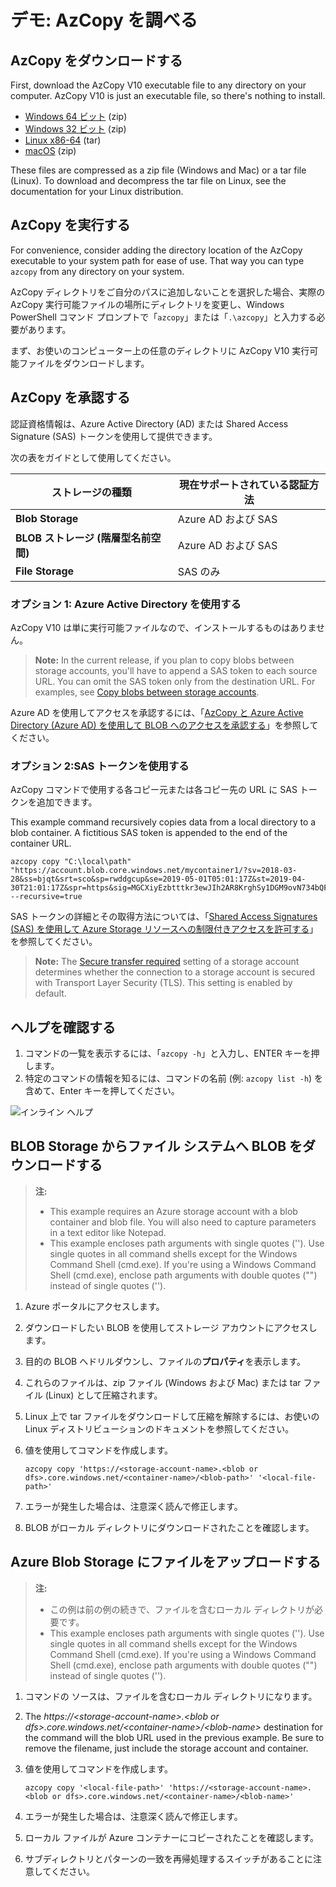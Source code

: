 # <a name="demonstration-explore-azcopy"></a>デモ: AzCopy を調べる

## <a name="download-azcopy"></a>AzCopy をダウンロードする

First, download the AzCopy V10 executable file to any directory on your computer. AzCopy V10 is just an executable file, so there's nothing to install.

- [Windows 64 ビット](https://aka.ms/downloadazcopy-v10-windows) (zip)
- [Windows 32 ビット](https://aka.ms/downloadazcopy-v10-windows-32bit) (zip)
- [Linux x86-64](https://aka.ms/downloadazcopy-v10-linux) (tar)
- [macOS](https://aka.ms/downloadazcopy-v10-mac) (zip)

These files are compressed as a zip file (Windows and Mac) or a tar file (Linux). To download and decompress the tar file on Linux, see the documentation for your Linux distribution.

## <a name="run-azcopy"></a>AzCopy を実行する

For convenience, consider adding the directory location of the AzCopy executable to your system path for ease of use. That way you can type <ph id="ph1">`azcopy`</ph> from any directory on your system.

AzCopy ディレクトリをご自分のパスに追加しないことを選択した場合、実際の AzCopy 実行可能ファイルの場所にディレクトリを変更し、Windows PowerShell コマンド プロンプトで「`azcopy`」または「`.\azcopy`」と入力する必要があります。

まず、お使いのコンピューター上の任意のディレクトリに AzCopy V10 実行可能ファイルをダウンロードします。 

## <a name="authorize-azcopy"></a>AzCopy を承認する

認証資格情報は、Azure Active Directory (AD) または Shared Access Signature (SAS) トークンを使用して提供できます。

次の表をガイドとして使用してください。

| ストレージの種類 | 現在サポートされている認証方法 |
|--|--|
|**Blob Storage** | Azure AD および SAS |
|**BLOB ストレージ (階層型名前空間)** | Azure AD および SAS |
|**File Storage** | SAS のみ |

### <a name="option-1-use-azure-active-directory"></a>オプション 1: Azure Active Directory を使用する

AzCopy V10 は単に実行可能ファイルなので、インストールするものはありません。  

> <bpt id="p1">**</bpt>Note:<ept id="p1">**</ept> In the current release, if you plan to copy blobs between storage accounts, you'll have to append a SAS token to each source URL. You can omit the SAS token only from the destination URL. For examples, see <bpt id="p1">[</bpt>Copy blobs between storage accounts<ept id="p1">](https://docs.microsoft.com/azure/storage/common/storage-use-azcopy-v10#transfer-data)</ept>.

Azure AD を使用してアクセスを承認するには、「[AzCopy と Azure Active Directory (Azure AD) を使用して BLOB へのアクセスを承認する](https://docs.microsoft.com/azure/storage/common/storage-use-azcopy-authorize-azure-active-directory)」を参照してください。

### <a name="option-2-use-a-sas-token"></a>オプション 2:SAS トークンを使用する

AzCopy コマンドで使用する各コピー元または各コピー先の URL に SAS トークンを追加できます。

This example command recursively copies data from a local directory to a blob container. A fictitious SAS token is appended to the end of the container URL.

```azcopy
azcopy copy "C:\local\path" "https://account.blob.core.windows.net/mycontainer1/?sv=2018-03-28&ss=bjqt&srt=sco&sp=rwddgcup&se=2019-05-01T05:01:17Z&st=2019-04-30T21:01:17Z&spr=https&sig=MGCXiyEzbtttkr3ewJIh2AR8KrghSy1DGM9ovN734bQF4%3D" --recursive=true
```

SAS トークンの詳細とその取得方法については、「[Shared Access Signatures (SAS) を使用して Azure Storage リソースへの制限付きアクセスを許可する](https://docs.microsoft.com/azure/storage/common/storage-sas-overview)」を参照してください。

> <bpt id="p1">**</bpt>Note:<ept id="p1">**</ept> The <bpt id="p2">[</bpt>Secure transfer required<ept id="p2">](storage-require-secure-transfer.md)</ept> setting of a storage account determines whether the connection to a storage account is secured with Transport Layer Security (TLS). This setting is enabled by default.   

## <a name="explore-the-help"></a>ヘルプを確認する

1. コマンドの一覧を表示するには、「`azcopy -h`」と入力し、ENTER キーを押します。
2. 特定のコマンドの情報を知るには、コマンドの名前 (例: `azcopy list -h`) を含めて、Enter キーを押してください。

![インライン ヘルプ](Images/azcopy-inline-help.png)

## <a name="download-a-blob-from-blob-storage-to-the-file-system"></a>BLOB Storage からファイル システムへ BLOB をダウンロードする

>**注:**
>- This example requires an Azure storage account with a blob container and blob file. You will also need to capture parameters in a text editor like Notepad.
>- This example encloses path arguments with single quotes (''). Use single quotes in all command shells except for the Windows Command Shell (cmd.exe). If you're using a Windows Command Shell (cmd.exe), enclose path arguments with double quotes ("") instead of single quotes ('').

1. Azure ポータルにアクセスします。
2. ダウンロードしたい BLOB を使用してストレージ アカウントにアクセスします。
3. 目的の BLOB へドリルダウンし、ファイルの**プロパティ**を表示します。
4. これらのファイルは、zip ファイル (Windows および Mac) または tar ファイル (Linux) として圧縮されます。
5. Linux 上で tar ファイルをダウンロードして圧縮を解除するには、お使いの Linux ディストリビューションのドキュメントを参照してください。
6. 値を使用してコマンドを作成します。

    ```
    azcopy copy 'https://<storage-account-name>.<blob or dfs>.core.windows.net/<container-name>/<blob-path>' '<local-file-path>'
    ```
    
7. エラーが発生した場合は、注意深く読んで修正します。
8. BLOB がローカル ディレクトリにダウンロードされたことを確認します。 

## <a name="upload-files-to-azure-blob-storage"></a>Azure Blob Storage にファイルをアップロードする

>**注:**
>- この例は前の例の続きで、ファイルを含むローカル ディレクトリが必要です。
>- This example encloses path arguments with single quotes (''). Use single quotes in all command shells except for the Windows Command Shell (cmd.exe). If you're using a Windows Command Shell (cmd.exe), enclose path arguments with double quotes ("") instead of single quotes ('').

1. コマンドの *<local-file-path>* ソースは、ファイルを含むローカル ディレクトリになります。 
2. The <bpt id="p1">*</bpt>https://&lt;storage-account-name&gt;.<ph id="ph1">&lt;blob or dfs&gt;</ph>.core.windows.net/&lt;container-name&gt;/&lt;blob-name&gt;<ept id="p1">*</ept> destination for the command will the blob URL used in the previous example. Be sure to remove the filename, just include the storage account and container. 
3. 値を使用してコマンドを作成します。

    ```
    azcopy copy '<local-file-path>' 'https://<storage-account-name>.<blob or dfs>.core.windows.net/<container-name>/<blob-name>'
    ```

5. エラーが発生した場合は、注意深く読んで修正します。
6. ローカル ファイルが Azure コンテナーにコピーされたことを確認します。 
7. サブディレクトリとパターンの一致を再帰処理するスイッチがあることに注意してください。
